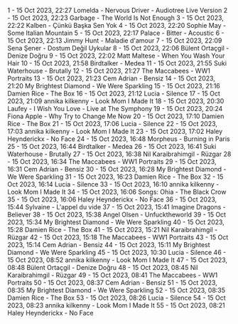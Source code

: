 1 - 15 Oct 2023, 22:27	Lomelda - Nervous Driver - Audiotree Live Version
2 - 15 Oct 2023, 22:23	Garbage - The World Is Not Enough
3 - 15 Oct 2023, 22:22	Kalben - Çünkü Başka Sen Yok
4 - 15 Oct 2023, 22:20	Sophie May - Some Italian Mountain
5 - 15 Oct 2023, 22:17	Palace - Bitter - Acoustic
6 - 15 Oct 2023, 22:13	Jimmy Hunt - Maladie d'amour
7 - 15 Oct 2023, 22:09	Sena Şener - Dostum Değil Uykular
8 - 15 Oct 2023, 22:06	Bülent Ortaçgil - Denize Doğru
9 - 15 Oct 2023, 22:02	Matt Maltese - When You Wash Your Hair
10 - 15 Oct 2023, 21:58	Birdtalker - Medea
11 - 15 Oct 2023, 21:55	Suki Waterhouse - Brutally
12 - 15 Oct 2023, 21:27	The Maccabees - WW1 Portraits
13 - 15 Oct 2023, 21:23	Cem Adrian - Bensiz
14 - 15 Oct 2023, 21:20	My Brightest Diamond - We Were Sparkling
15 - 15 Oct 2023, 21:16	Damien Rice - The Box
16 - 15 Oct 2023, 21:12	Lucia - Silence
17 - 15 Oct 2023, 21:09	annika kilkenny - Look Mom I Made It
18 - 15 Oct 2023, 20:30	Laufey - I Wish You Love - Live at The Symphony
19 - 15 Oct 2023, 20:24	Fiona Apple - Why Try to Change Me Now
20 - 15 Oct 2023, 17:10	Damien Rice - The Box
21 - 15 Oct 2023, 17:06	Lucia - Silence
22 - 15 Oct 2023, 17:03	annika kilkenny - Look Mom I Made It
23 - 15 Oct 2023, 17:02	Haley Heynderickx - No Face
24 - 15 Oct 2023, 16:48	Morpheus - Burning in Paris
25 - 15 Oct 2023, 16:44	Birdtalker - Medea
26 - 15 Oct 2023, 16:41	Suki Waterhouse - Brutally
27 - 15 Oct 2023, 16:38	Nil Karaibrahimgil - Rüzgar
28 - 15 Oct 2023, 16:34	The Maccabees - WW1 Portraits
29 - 15 Oct 2023, 16:31	Cem Adrian - Bensiz
30 - 15 Oct 2023, 16:28	My Brightest Diamond - We Were Sparkling
31 - 15 Oct 2023, 16:23	Damien Rice - The Box
32 - 15 Oct 2023, 16:14	Lucia - Silence
33 - 15 Oct 2023, 16:10	annika kilkenny - Look Mom I Made It
34 - 15 Oct 2023, 16:06	Songs: Ohia - The Black Crow
35 - 15 Oct 2023, 16:06	Haley Heynderickx - No Face
36 - 15 Oct 2023, 15:44	Sylvaine - L'appel du vide
37 - 15 Oct 2023, 15:41	Imagine Dragons - Believer
38 - 15 Oct 2023, 15:38	Angel Olsen - Unfucktheworld
39 - 15 Oct 2023, 15:34	My Brightest Diamond - We Were Sparkling
40 - 15 Oct 2023, 15:28	Damien Rice - The Box
41 - 15 Oct 2023, 15:21	Nil Karaibrahimgil - Rüzgar
42 - 15 Oct 2023, 15:18	The Maccabees - WW1 Portraits
43 - 15 Oct 2023, 15:14	Cem Adrian - Bensiz
44 - 15 Oct 2023, 15:11	My Brightest Diamond - We Were Sparkling
45 - 15 Oct 2023, 10:30	Lucia - Silence
46 - 15 Oct 2023, 08:52	annika kilkenny - Look Mom I Made It
47 - 15 Oct 2023, 08:48	Bülent Ortaçgil - Denize Doğru
48 - 15 Oct 2023, 08:45	Nil Karaibrahimgil - Rüzgar
49 - 15 Oct 2023, 08:41	The Maccabees - WW1 Portraits
50 - 15 Oct 2023, 08:37	Cem Adrian - Bensiz
51 - 15 Oct 2023, 08:35	My Brightest Diamond - We Were Sparkling
52 - 15 Oct 2023, 08:35	Damien Rice - The Box
53 - 15 Oct 2023, 08:26	Lucia - Silence
54 - 15 Oct 2023, 08:23	annika kilkenny - Look Mom I Made It
55 - 15 Oct 2023, 08:21	Haley Heynderickx - No Face
